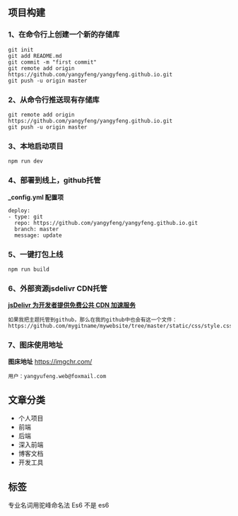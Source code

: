 ## 项目构建

### 1、在命令行上创建一个新的存储库

```
git init
git add README.md
git commit -m "first commit"
git remote add origin https://github.com/yangyfeng/yangyfeng.github.io.git
git push -u origin master
```
### 2、从命令行推送现有存储库

```
git remote add origin https://github.com/yangyfeng/yangyfeng.github.io.git
git push -u origin master
```

### 3、本地启动项目

```
npm run dev
```
### 4、部署到线上，github托管

**_config.yml 配置项**

```
deploy:
- type: git
  repo: https://github.com/yangyfeng/yangyfeng.github.io.git
  branch: master
  message: update
```
### 5、一键打包上线

```
npm run build
```

###  6、外部资源jsdelivr CDN托管

<a href="https://blog.csdn.net/larpland/article/details/101349605">**jsDelivr 为开发者提供免费公共 CDN 加速服务**</a>

```
如果我把主题托管到github，那么在我的github中也会有这一个文件：
https://github.com/mygitname/mywebsite/tree/master/static/css/style.css
```

### 7、图床使用地址

**图床地址** <a href="https://imgchr.com/">https://imgchr.com/</a>

```
用户：yangyufeng.web@foxmail.com
```

## 文章分类

- 个人项目
- 前端
- 后端
- 深入前端
- 博客文档
- 开发工具

## 标签

专业名词用驼峰命名法 Es6 不是 es6